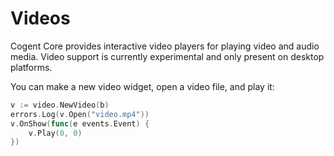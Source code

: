# Videos

Cogent Core provides interactive video players for playing video and audio media. Video support is currently experimental and only present on desktop platforms.

You can make a new video widget, open a video file, and play it:

```go
v := video.NewVideo(b)
errors.Log(v.Open("video.mp4"))
v.OnShow(func(e events.Event) {
    v.Play(0, 0)
})
```
